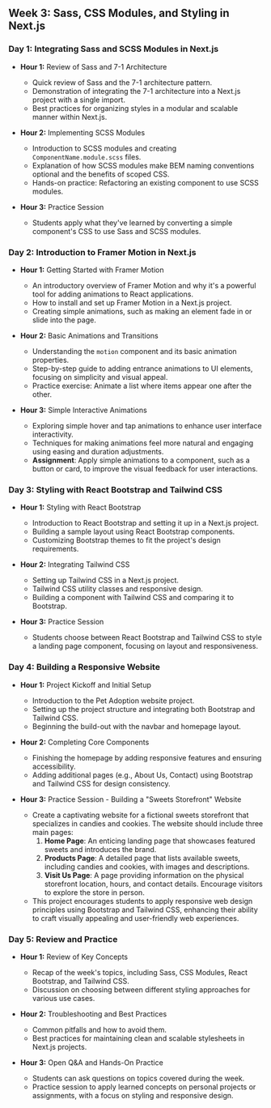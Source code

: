 ## Week 3: Sass, CSS Modules, and Styling in Next.js

### Day 1: Integrating Sass and SCSS Modules in Next.js

- **Hour 1:** Review of Sass and 7-1 Architecture

  - Quick review of Sass and the 7-1 architecture pattern.
  - Demonstration of integrating the 7-1 architecture into a Next.js project with a single import.
  - Best practices for organizing styles in a modular and scalable manner within Next.js.

- **Hour 2:** Implementing SCSS Modules

  - Introduction to SCSS modules and creating `ComponentName.module.scss` files.
  - Explanation of how SCSS modules make BEM naming conventions optional and the benefits of scoped CSS.
  - Hands-on practice: Refactoring an existing component to use SCSS modules.

- **Hour 3:** Practice Session
  - Students apply what they've learned by converting a simple component's CSS to use Sass and SCSS modules.

### Day 2: Introduction to Framer Motion in Next.js

- **Hour 1:** Getting Started with Framer Motion

  - An introductory overview of Framer Motion and why it's a powerful tool for adding animations to React applications.
  - How to install and set up Framer Motion in a Next.js project.
  - Creating simple animations, such as making an element fade in or slide into the page.

- **Hour 2:** Basic Animations and Transitions

  - Understanding the `motion` component and its basic animation properties.
  - Step-by-step guide to adding entrance animations to UI elements, focusing on simplicity and visual appeal.
  - Practice exercise: Animate a list where items appear one after the other.

- **Hour 3:** Simple Interactive Animations
  - Exploring simple hover and tap animations to enhance user interface interactivity.
  - Techniques for making animations feel more natural and engaging using easing and duration adjustments.
  - **Assignment**: Apply simple animations to a component, such as a button or card, to improve the visual feedback for user interactions.

### Day 3: Styling with React Bootstrap and Tailwind CSS

- **Hour 1:** Styling with React Bootstrap

  - Introduction to React Bootstrap and setting it up in a Next.js project.
  - Building a sample layout using React Bootstrap components.
  - Customizing Bootstrap themes to fit the project's design requirements.

- **Hour 2:** Integrating Tailwind CSS

  - Setting up Tailwind CSS in a Next.js project.
  - Tailwind CSS utility classes and responsive design.
  - Building a component with Tailwind CSS and comparing it to Bootstrap.

- **Hour 3:** Practice Session
  - Students choose between React Bootstrap and Tailwind CSS to style a landing page component, focusing on layout and responsiveness.

### Day 4: Building a Responsive Website

- **Hour 1:** Project Kickoff and Initial Setup

  - Introduction to the Pet Adoption website project.
  - Setting up the project structure and integrating both Bootstrap and Tailwind CSS.
  - Beginning the build-out with the navbar and homepage layout.

- **Hour 2:** Completing Core Components

  - Finishing the homepage by adding responsive features and ensuring accessibility.
  - Adding additional pages (e.g., About Us, Contact) using Bootstrap and Tailwind CSS for design consistency.

- **Hour 3:** Practice Session - Building a "Sweets Storefront" Website
  - Create a captivating website for a fictional sweets storefront that specializes in candies and cookies. The website should include three main pages:
    1. **Home Page**: An enticing landing page that showcases featured sweets and introduces the brand.
    2. **Products Page**: A detailed page that lists available sweets, including candies and cookies, with images and descriptions.
    3. **Visit Us Page**: A page providing information on the physical storefront location, hours, and contact details. Encourage visitors to explore the store in person.
  - This project encourages students to apply responsive web design principles using Bootstrap and Tailwind CSS, enhancing their ability to craft visually appealing and user-friendly web experiences.

### Day 5: Review and Practice

- **Hour 1:** Review of Key Concepts

  - Recap of the week's topics, including Sass, CSS Modules, React Bootstrap, and Tailwind CSS.
  - Discussion on choosing between different styling approaches for various use cases.

- **Hour 2:** Troubleshooting and Best Practices

  - Common pitfalls and how to avoid them.
  - Best practices for maintaining clean and scalable stylesheets in Next.js projects.

- **Hour 3:** Open Q&A and Hands-On Practice
  - Students can ask questions on topics covered during the week.
  - Practice session to apply learned concepts on personal projects or assignments, with a focus on styling and responsive design.
